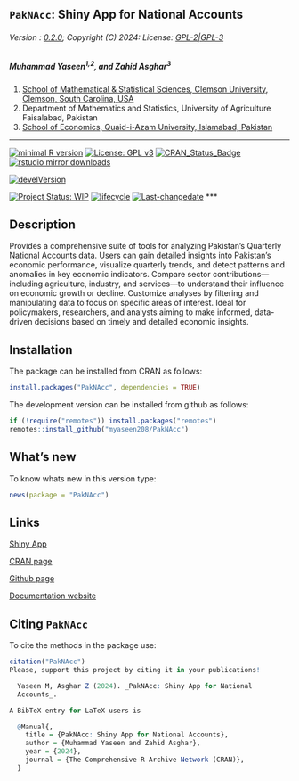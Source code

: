 
## `PakNAcc`: Shiny App for National Accounts

###### Version : [0.2.0](https://myaseen208.com/PakNAcc/); Copyright (C) 2024: License: [GPL-2\|GPL-3](https://www.r-project.org/Licenses/)

##### *Muhammad Yaseen<sup>1,2</sup>, and Zahid Asghar<sup>3</sup>*

1.  [School of Mathematical & Statistical Sciences, Clemson University,
    Clemson, South Carolina,
    USA](https://www.clemson.edu/science/academics/departments/mathstat/about/profiles/myaseen)
2.  Department of Mathematics and Statistics, University of Agriculture
    Faisalabad, Pakistan
3.  [School of Economics, Quaid-i-Azam University, Islamabad,
    Pakistan](https://zahidasghar.com/)

------------------------------------------------------------------------

[![minimal R
version](https://img.shields.io/badge/R%3E%3D-3.5.0-6666ff.svg)](https://cran.r-project.org/)
[![License: GPL
v3](https://img.shields.io/badge/License-GPL%20v3-blue.svg)](https://www.gnu.org/licenses/gpl-3.0)
[![CRAN_Status_Badge](https://www.r-pkg.org/badges/version-last-release/PakNAcc)](https://cran.r-project.org/package=PakNAcc)
[![rstudio mirror
downloads](https://cranlogs.r-pkg.org/badges/grand-total/PakNAcc?color=green)](https://CRAN.R-project.org/package=PakNAcc)
<!-- [![packageversion](https://img.shields.io/badge/Package%20version-0.2.3.3-orange.svg)](https://github.com/myaseen208/PakNAcc) -->

[![develVersion](https://img.shields.io/badge/devel%20version-0.1.0-orange.svg)](https://github.com/myaseen208/PakNAcc)

<!-- [![GitHub Download Count](https://github-basic-badges.herokuapp.com/downloads/myaseen208/PakNAcc/total.svg)] -->

[![Project Status:
WIP](https://www.repostatus.org/badges/latest/inactive.svg)](https://www.repostatus.org/#inactive)
[![lifecycle](https://img.shields.io/badge/lifecycle-stable-brightgreen.svg)](https://lifecycle.r-lib.org/articles/stages.html#stable)
[![Last-changedate](https://img.shields.io/badge/last%20change-2024--11--12-yellowgreen.svg)](https://github.com/myaseen208/PakNAcc)
\*\*\*

## Description

Provides a comprehensive suite of tools for analyzing Pakistan’s
Quarterly National Accounts data. Users can gain detailed insights into
Pakistan’s economic performance, visualize quarterly trends, and detect
patterns and anomalies in key economic indicators. Compare sector
contributions—including agriculture, industry, and services—to
understand their influence on economic growth or decline. Customize
analyses by filtering and manipulating data to focus on specific areas
of interest. Ideal for policymakers, researchers, and analysts aiming to
make informed, data-driven decisions based on timely and detailed
economic insights.

## Installation

The package can be installed from CRAN as follows:

``` r
install.packages("PakNAcc", dependencies = TRUE)
```

The development version can be installed from github as follows:

``` r
if (!require("remotes")) install.packages("remotes")
remotes::install_github("myaseen208/PakNAcc")
```

## What’s new

To know whats new in this version type:

``` r
news(package = "PakNAcc")
```

## Links

[Shiny App](https://myaseen208.shinyapps.io/PakNAcc/)

[CRAN page](https://cran.r-project.org/package=PakNAcc)

[Github page](https://github.com/myaseen208/PakNAcc)

[Documentation website](https://myaseen208.com/PakNAcc/)

## Citing `PakNAcc`

To cite the methods in the package use:

``` r
citation("PakNAcc")
Please, support this project by citing it in your publications!

  Yaseen M, Asghar Z (2024). _PakNAcc: Shiny App for National
  Accounts_.

A BibTeX entry for LaTeX users is

  @Manual{,
    title = {PakNAcc: Shiny App for National Accounts},
    author = {Muhammad Yaseen and Zahid Asghar},
    year = {2024},
    journal = {The Comprehensive R Archive Network (CRAN)},
  }
```
